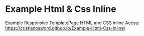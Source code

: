 # Example Html & Css Inline

Example Responsive TemplatePage HTML and CSS inline
Acess:
https://cristianosword.github.io/Example-Html-Css-Inline/

